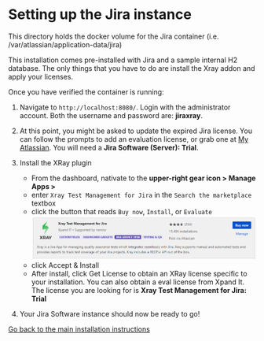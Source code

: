 # Setting up the Jira instance
This directory holds the docker volume for the Jira container (i.e. /var/atlassian/application-data/jira)

This installation comes pre-installed with Jira and a sample internal H2 database.  The only things that you have to do are install the Xray addon and apply your licenses. 

Once you have verified the container is running:

1. Navigate to `http://localhost:8080/`.  Login with the administrator account.  Both the username and password are: **jiraxray**.

2. At this point, you might be asked to update the expired Jira license.  You can follow the prompts to add an evaluation license, or grab one at [My Atlassian](https://my.atlassian.com/).  You will need a **Jira Software (Server): Trial**.

3. Install the XRay plugin
	- From the dashboard, nativate to the **upper-right gear icon > Manage Apps >**
	- enter `Xray Test Management for Jira` in the `Search the marketplace` textbox
	- click the button that reads `Buy now`, `Install`, or `Evaluate` 
![xray-plugin](https://raw.githubusercontent.com/readysetagile/jira-xray/main/jiraVolume/setup-pics/xray-plugin.png)
	- click Accept & Install
	- After install, click Get License to obtain an XRay license specific to your installation.  You can also obtain a eval license from Xpand It.  The license you are looking for is **Xray Test Management for Jira: Trial**

4. Your Jira Software instance should now be ready to go!

[Go back to the main installation instructions](https://github.com/readysetagile/jira-xray#getting-started)